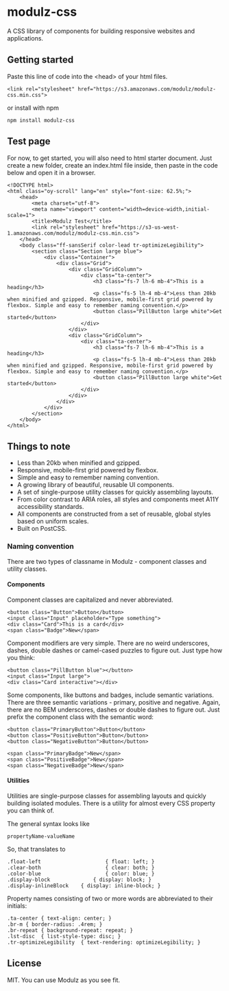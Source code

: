 # modulz-css

A CSS library of components for building responsive websites and applications.

## Getting started

Paste this line of code into the &lt;head&gt; of your html files.

    <link rel="stylesheet" href="https://s3.amazonaws.com/modulz/modulz-css.min.css">

or install with npm

    npm install modulz-css

## Test page

For now, to get started, you will also need to html starter document. Just create a new
folder, create an index.html file inside, then paste in the code below and open it in a browser.

    <!DOCTYPE html>
    <html class="oy-scroll" lang="en" style="font-size: 62.5%;">
        <head>
            <meta charset="utf-8">
            <meta name="viewport" content="width=device-width,initial-scale=1">
            <title>Modulz Test</title>
            <link rel="stylesheet" href="https://s3-us-west-1.amazonaws.com/modulz/modulz-css.min.css">
        </head>
        <body class="ff-sansSerif color-lead tr-optimizeLegibility">
            <section class="Section large blue">
                <div class="Container">
                    <div class="Grid">
                        <div class="GridColumn">
                            <div class="ta-center">
                                <h3 class="fs-7 lh-6 mb-4">This is a heading</h3>
                                <p class="fs-5 lh-4 mb-4">Less than 20kb when minified and gzipped. Responsive, mobile-first grid powered by flexbox. Simple and easy to remember naming convention.</p>
                                <button class="PillButton large white">Get started</button>
                            </div>
                        </div>
                        <div class="GridColumn">
                            <div class="ta-center">
                                <h3 class="fs-7 lh-6 mb-4">This is a heading</h3>
                                <p class="fs-5 lh-4 mb-4">Less than 20kb when minified and gzipped. Responsive, mobile-first grid powered by flexbox. Simple and easy to remember naming convention.</p>
                                <button class="PillButton large white">Get started</button>
                            </div>
                        </div>
                    </div>
                </div>
            </section>
        </body>
    </html>

## Things to note

- Less than 20kb when minified and gzipped.
- Responsive, mobile-first grid powered by flexbox.
- Simple and easy to remember naming convention.
- A growing library of beautiful, reusable UI components.
- A set of single-purpose utility classes for quickly assembling layouts.
- From color contrast to ARIA roles, all styles and components meet A11Y accessibility standards.
- All components are constructed from a set of reusable, global styles based on uniform scales.
- Built on PostCSS.

### Naming convention

There are two types of classname in Modulz - component classes and utility classes.

#### Components

Component classes are capitalized and never abbreviated.

    <button class="Button">Button</button>
    <input class="Input" placeholder="Type something">
    <div class="Card">This is a card</div>
    <span class="Badge">New</span>

Component modifiers are very simple. There are no weird underscores, dashes, double
dashes or camel-cased puzzles to figure out. Just type how you think:

    <button class="PillButton blue"></button>
    <input class="Input large">
    <div class="Card interactive"></div>

Some components, like buttons and badges, include semantic variations. There are three
semantic variations - primary, positive and negative. Again, there are no BEM underscores,
dashes or double dashes to figure out. Just prefix the component class with the
semantic word:

    <button class="PrimaryButton">Button</button>
    <button class="PositiveButton">Button</button>
    <button class="NegativeButton">Button</button>

    <span class="PrimaryBadge">New</span>
    <span class="PositiveBadge">New</span>
    <span class="NegativeBadge">New</span>

#### Utilities

Utilities are single-purpose classes for assembling layouts and quickly building
isolated modules. There is a utility for almost every CSS property you can think of.

The general syntax looks like

    propertyName-valueName

So, that translates to

    .float-left                     { float: left; }
    .clear-both                     { clear: both; }
    .color-blue                     { color: blue; }
    .display-block              { display: block; }
    .display-inlineBlock    { display: inline-block; }

Property names consisting of two or more words are abbreviated to their initials:

    .ta-center { text-align: center; }
    .br-m { border-radius: .4rem; }
    .br-repeat { background-repeat: repeat; }
    .lst-disc  { list-style-type: disc; }
    .tr-optimizeLegibility  { text-rendering: optimizeLegibility; }

## License

MIT. You can use Modulz as you see fit.
